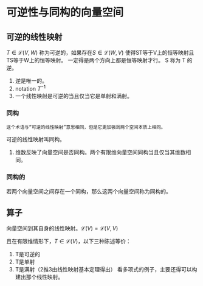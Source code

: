 # 可逆性与同构的向量空间
## 可逆的线性映射 
$T \in \mathcal{L}(V,W)$ 称为可逆的，如果存在$S \in \mathcal{L}(W,V)$ 使得ST等于V上的恒等映射且TS等于W上的恒等映射。
	一定得是两个方向上都是恒等映射才行。
S 称为 T 的逆。
1. 逆是唯一的。
2. notation $T^{-1}$
3. 一个线性映射是可逆的当且仅当它是单射和满射。

### 同构
	这个术语与“可逆的线性映射”意思相同，但是它更加强调两个空间本质上相同。
可逆的线性映射叫同构。
1. 维数反映了向量空间是否同构。两个有限维向量空间同构当且仅当其维数相同。
### 同构的
若两个向量空间之间存在一个同构，那么这两个向量空间称为同构的。

## 算子
向量空间到其自身的线性映射。$\mathcal{L}(V) = \mathcal{L}(V,V)$

且在有限维情形下，$T \in \mathcal{L}(V)$，以下三种陈述等价：
1. T是可逆的
2. T是单射
3. T是满射（2推3由线性映射基本定理得出）
	看多项式的例子，主要还得可以构建出那个线性映射。